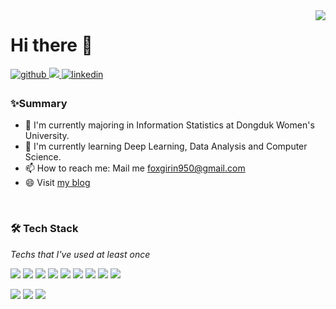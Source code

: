 <div align="right">
<img src="https://komarev.com/ghpvc/?username=hongbi-lee&style=flat-square&color=blueviolet" align="right" />
</div>

# Hi there 👋
<p>
  <a href="https://github.com/hongbi-lee" target="_blank">
    <img src=https://img.shields.io/badge/github-%2324292e.svg?&style=for-the-badge&logo=github&logoColor=white alt=github style="margin-bottom: 5px;" />
  </a>
  <a href="https://soy3on.tistory.com/" target="_blank">
     <img src="https://img.shields.io/badge/Tistory-9999FF?style=for-the-badge&logo=Tistory&logoColor=white alt=tistory style="margin-bottom: 5px"/>
  </a>
  <a href="https://linkedin.com/in/soyeon-lee-77a267220/" target="_blank">
    <img src=https://img.shields.io/badge/linkedin-%231E77B5.svg?&style=for-the-badge&logo=linkedin&logoColor=white alt=linkedin style="margin-bottom: 5px;" />
  </a>
</p>


### ✨Summary
- 🌱 I'm currently majoring in Information Statistics at Dongduk Women's University. <br />
- 📖 I'm currently learning Deep Learning, Data Analysis and Computer Science.
- 📫 How to reach me: Mail me foxgirin950@gmail.com <br />
- 😄 Visit [my blog](https://soy3on.tistory.com/)

<br>

### 🛠️ Tech Stack 
 *Techs that I've used at least once*

<p>
    <img src="https://img.shields.io/badge/C-A8B9CC?style=flat-square&logo=C&logoColor=black"/>
    <img src="https://img.shields.io/badge/JAVA-007396?style=flat-square&logo=JAVA&logoColor=white"/>
    <img src="https://img.shields.io/badge/Python-3776AB?style=flat-square&logo=Python&logoColor=white"/>
    <img src="https://img.shields.io/badge/JavaScript-F7DF1E?style=flat-square&logo=Javascript&logoColor=black"/>     
    <img src="https://img.shields.io/badge/Vue.js-4FC08D?style=flat-square&logo=Vue.js&logoColor=black"/>
    <img src="https://img.shields.io/badge/R-276DC3?style=flat-square&logo=R&logoColor=white"/>
    <img src="https://img.shields.io/badge/MySQL-4479A1?style=flat-square&logo=MySQL&logoColor=white"/>
    <img src="https://img.shields.io/badge/CSS3-1572B6?style=flat-square&logo=CSS3&logoColor=black"/>
    <!-- <img src="https://img.shields.io/badge/PHP-777BB4?style=flat-square&logo=PHP&logoColor=black"/> -->
    <img src="https://img.shields.io/badge/D3.js-F9A03C?style=flat-square&logo=D3.js&logoColor=black"/>
</p>
<p>
    <img src="https://img.shields.io/badge/Spring-6DB33F?style=flat-square&logo=Spring&logoColor=white"/>     
    <img src="https://img.shields.io/badge/Flask-000000?style=flat-square&logo=Flask&logoColor=white"/>     
    <img src="https://img.shields.io/badge/Django-092E20?style=flat-square&logo=Django&logoColor=white"/>
</p>

<!--
  <br>

  ✔️ **Tools**  (*Tools that I've used at least once*)

  <p>
    <img src="https://img.shields.io/badge/Git-F05032?style=flat-square&logo=Git&logoColor=white"/>
    <img src="https://img.shields.io/badge/IntelliJ IDEA-000000?style=flat-square&logo=IntelliJIDEA&logoColor=#276DC3"/>
    <img src="https://img.shields.io/badge/PyCharm-000000?style=flat-square&logo=PyCharm&logoColor=#276DC3"/>
    <img src="https://img.shields.io/badge/Visual Studio-5C2D91?style=flat-square&logo=VisualStudio&logoColor=#5C2D91"/>
  </p>
-->

<!--
**hongbi-lee/hongbi-lee** is a ✨ _special_ ✨ repository because its `README.md` (this file) appears on your GitHub profile.

Here are some ideas to get you started:

- 🔭 I’m currently working on ...

- 👯 I’m looking to collaborate on ...
- 🤔 I’m looking for help with ...
- 💬 Ask me about ...
- 😄 Pronouns: ...
- ⚡ Fun fact: ...
-->
